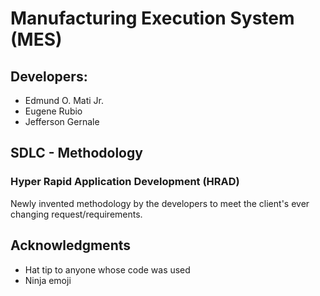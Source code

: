 # Manufacturing Execution System (MES)

## Developers:

* Edmund O. Mati Jr.
* Eugene Rubio
* Jefferson Gernale

## SDLC - Methodology

### Hyper Rapid Application Development (HRAD)
Newly invented methodology by the developers to meet the client's ever changing request/requirements.
## Acknowledgments

* Hat tip to anyone whose code was used
* Ninja emoji